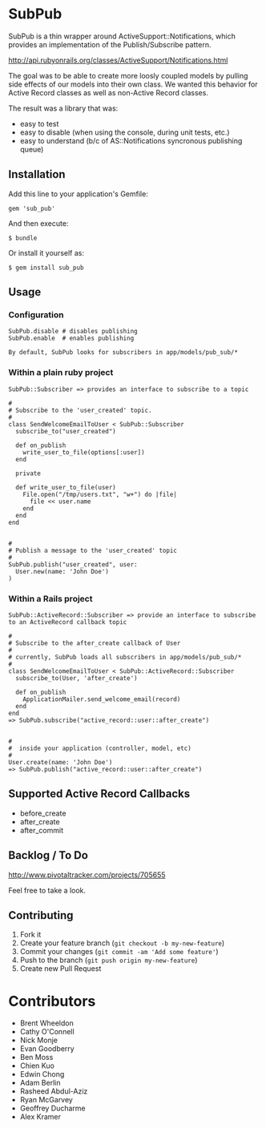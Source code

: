 # SubPub

SubPub is a thin wrapper around ActiveSupport::Notifications, which provides an implementation of the Publish/Subscribe pattern.

http://api.rubyonrails.org/classes/ActiveSupport/Notifications.html

The goal was to be able to create more loosly coupled models by pulling side effects of our models into their own class.  We wanted this behavior for Active Record classes as well as non-Active Record classes.

The result was a library that was:
* easy to test
* easy to disable (when using the console, during unit tests, etc.)
* easy to understand (b/c of AS::Notifications syncronous publishing queue)

## Installation

Add this line to your application's Gemfile:

    gem 'sub_pub'

And then execute:

    $ bundle

Or install it yourself as:

    $ gem install sub_pub

## Usage

### Configuration

    SubPub.disable # disables publishing
    SubPub.enable  # enables publishing

    By default, SubPub looks for subscribers in app/models/pub_sub/* 


### Within a plain ruby project

    SubPub::Subscriber => provides an interface to subscribe to a topic

    #
    # Subscribe to the 'user_created' topic.
    #
    class SendWelcomeEmailToUser < SubPub::Subscriber
      subscribe_to("user_created")

      def on_publish
        write_user_to_file(options[:user])
      end

      private

      def write_user_to_file(user)
        File.open("/tmp/users.txt", "w+") do |file|
          file << user.name
        end
      end
    end


    #
    # Publish a message to the 'user_created' topic
    #
    SubPub.publish("user_created", user:
      User.new(name: 'John Doe')
    )


### Within a Rails project

    SubPub::ActiveRecord::Subscriber => provide an interface to subscribe to an ActiveRecord callback topic

    #
    # Subscribe to the after_create callback of User
    #
    # currently, SubPub loads all subscribers in app/models/pub_sub/*
    #
    class SendWelcomeEmailToUser < SubPub::ActiveRecord::Subscriber
      subscribe_to(User, 'after_create')

      def on_publish
        ApplicationMailer.send_welcome_email(record)
      end
    end
    => SubPub.subscribe("active_record::user::after_create")


    #
    #  inside your application (controller, model, etc)
    #
    User.create(name: 'John Doe')
    => SubPub.publish("active_record::user::after_create")


## Supported Active Record Callbacks

* before_create
* after_create
* after_commit


## Backlog / To Do

http://www.pivotaltracker.com/projects/705655

Feel free to take a look.

## Contributing

1. Fork it
2. Create your feature branch (`git checkout -b my-new-feature`)
3. Commit your changes (`git commit -am 'Add some feature'`)
4. Push to the branch (`git push origin my-new-feature`)
5. Create new Pull Request

# Contributors

* Brent Wheeldon
* Cathy O'Connell
* Nick Monje
* Evan Goodberry
* Ben Moss
* Chien Kuo
* Edwin Chong
* Adam Berlin
* Rasheed Abdul-Aziz
* Ryan McGarvey
* Geoffrey Ducharme
* Alex Kramer

